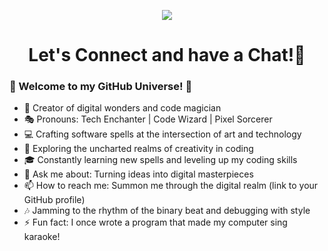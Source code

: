 <p align="center">
  <img src="https://capsule-render.vercel.app/api?type=waving&color=37D5D6&text=Hello!&height=100&section=header&textColor=0000FF"/>
</p>

<h1 align="center">
  Let's Connect and have a Chat!💬
</h1>

### 🚀 Welcome to my GitHub Universe! 🌟

* 🎨 Creator of digital wonders and code magician
* 🎭 Pronouns: Tech Enchanter | Code Wizard | Pixel Sorcerer
* 💻 Crafting software spells at the intersection of art and technology
* 🌈 Exploring the uncharted realms of creativity in coding
* 🎓 Constantly learning new spells and leveling up my coding skills
* 💬 Ask me about: Turning ideas into digital masterpieces
* 📫 How to reach me: Summon me through the digital realm (link to your GitHub profile)
* 🎶 Jamming to the rhythm of the binary beat and debugging with style
* ⚡ Fun fact: I once wrote a program that made my computer sing karaoke!
